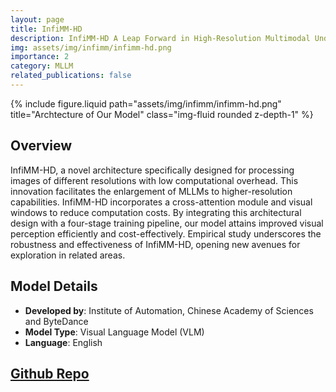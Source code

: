 ```yaml
---
layout: page
title: InfiMM-HD
description: InfiMM-HD A Leap Forward in High-Resolution Multimodal Understanding
img: assets/img/infimm/infimm-hd.png
importance: 2
category: MLLM
related_publications: false
---
```


<div class="row">
    <div class="col-sm mt-3 mt-md-0">
    </div>
    <div class="col-sm mt-3 mt-md-0">
        {% include figure.liquid path="assets/img/infimm/infimm-hd.png" title="Archtecture of Our Model" class="img-fluid rounded z-depth-1" %}
    </div>
    <div class="col-sm mt-3 mt-md-0">
    </div>
</div>

## Overview
InfiMM-HD, a novel architecture specifically designed for processing images of different resolutions with low computational overhead. This innovation facilitates the enlargement of MLLMs to higher-resolution capabilities. 
InfiMM-HD incorporates a cross-attention module and visual windows to reduce computation costs. By integrating this architectural design with a four-stage training pipeline, our model attains improved visual perception efficiently and cost-effectively. 
Empirical study underscores the robustness and effectiveness of InfiMM-HD, opening new avenues for exploration in related areas.

## Model Details

- **Developed by**: Institute of Automation, Chinese Academy of Sciences and ByteDance
- **Model Type**: Visual Language Model (VLM)
- **Language**: English


## [Github Repo](https://github.com/InfiMM/mllm-hd)
